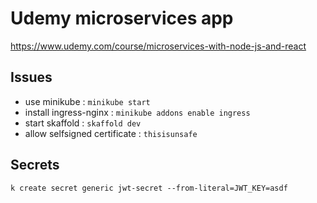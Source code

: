 # Udemy microservices app
https://www.udemy.com/course/microservices-with-node-js-and-react

## Issues
- use minikube : `minikube start`
- install ingress-nginx : `minikube addons enable ingress`
- start skaffold : `skaffold dev`
- allow selfsigned certificate : `thisisunsafe`

## Secrets
`k create secret generic jwt-secret --from-literal=JWT_KEY=asdf`
